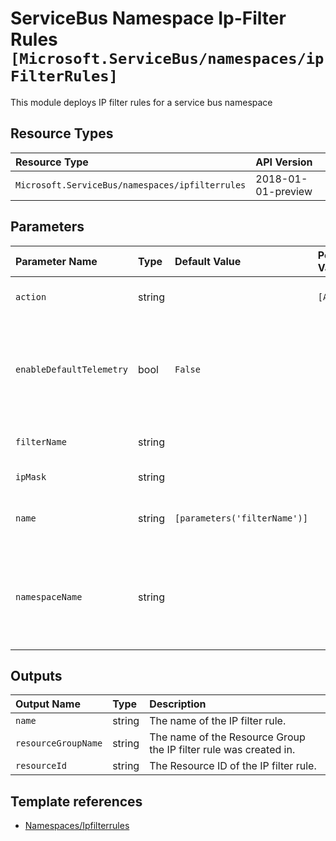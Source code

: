 # ServiceBus Namespace Ip-Filter Rules `[Microsoft.ServiceBus/namespaces/ipFilterRules]`

This module deploys IP filter rules for a service bus namespace

## Resource Types

| Resource Type | API Version |
| :-- | :-- |
| `Microsoft.ServiceBus/namespaces/ipfilterrules` | 2018-01-01-preview |

## Parameters

| Parameter Name | Type | Default Value | Possible Values | Description |
| :-- | :-- | :-- | :-- | :-- |
| `action` | string |  | `[Accept]` | Required. The IP Filter Action |
| `enableDefaultTelemetry` | bool | `False` |  | Optional. Enable telemetry via the Customer Usage Attribution ID (GUID). |
| `filterName` | string |  |  | Required. IP Filter name |
| `ipMask` | string |  |  | Required. IP Mask |
| `name` | string | `[parameters('filterName')]` |  | Optional. The name of the ip filter rule |
| `namespaceName` | string |  |  | Required. Name of the parent Service Bus Namespace for the Service Bus Queue. |

## Outputs

| Output Name | Type | Description |
| :-- | :-- | :-- |
| `name` | string | The name of the IP filter rule. |
| `resourceGroupName` | string | The name of the Resource Group the IP filter rule was created in. |
| `resourceId` | string | The Resource ID of the IP filter rule. |

## Template references

- [Namespaces/Ipfilterrules](https://docs.microsoft.com/en-us/azure/templates/Microsoft.ServiceBus/2018-01-01-preview/namespaces/ipfilterrules)

